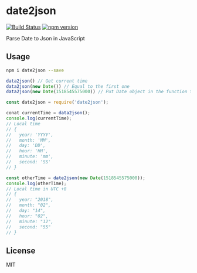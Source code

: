 # date2json

[![Build Status](https://travis-ci.org/tigercosmos/date2json.svg?branch=master)](https://travis-ci.org/tigercosmos/date2json)
[![npm version](https://badge.fury.io/js/date2json.svg)](https://badge.fury.io/js/date2json)

Parse Date to Json in JavaScript

## Usage

```bash
npm i date2json --save
```

```js
data2json() // Get current time
data2json(new Date()) // Equal to the first one
data2json(new Date(1518545575000)) // Put Date object in the function to get that time
```

```js
const date2json = require('date2json');

conat currentTime = data2json();
console.log(currentTime);
// Local time
// {
//   year: 'YYYY',
//   month: 'MM',
//   day: 'DD',
//   hour: 'HH',
//   minute: 'mm',
//   second: 'SS'
// }

const otherTime = date2json(new Date(1518545575000));
console.log(otherTime);
// Local time in UTC +8
// {
//   year: "2018",
//   month: "02",
//   day: "14",
//   hour: "02",
//   minute: "12",
//   second: "55"
// }
```

## License

MIT
